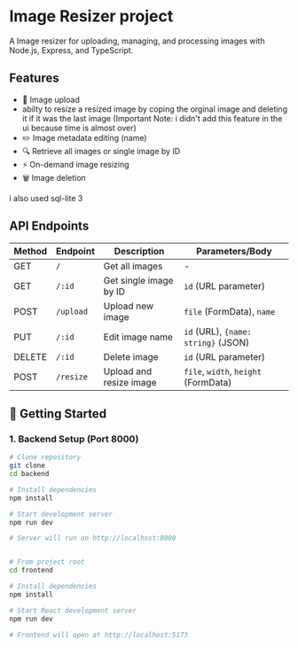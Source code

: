 
# Image Resizer project

A Image resizer  for uploading, managing, and processing images with Node.js, Express, and TypeScript.

## Features

- 📁 Image upload 
- abilty to resize a resized image by coping the orginal image and deleting it if it was the last image (Important Note: i didn't add this feature in the ui because time is almost over)
- ✏️ Image metadata editing (name)
- 🔍 Retrieve all images or single image by ID 
- ⚡ On-demand image resizing
- 🗑️ Image deletion

i also used sql-lite 3

## API Endpoints

| Method | Endpoint       | Description                          | Parameters/Body                     |
|--------|----------------|--------------------------------------|-------------------------------------|
| GET    | `/`            | Get all images                       | -                                   |
| GET    | `/:id`         | Get single image by ID               | `id` (URL parameter)               |
| POST   | `/upload`      | Upload new image                     | `file` (FormData), `name`          |
| PUT    | `/:id`         | Edit image name                      | `id` (URL), `{name: string}` (JSON)|
| DELETE | `/:id`         | Delete image                         | `id` (URL parameter)               |
| POST   | `/resize`      | Upload and resize image              | `file`, `width`, `height` (FormData)|



## 🚀 Getting Started


### 1. Backend Setup (Port 8000)
```bash
# Clone repository
git clone 
cd backend

# Install dependencies
npm install

# Start development server
npm run dev

# Server will run on http://localhost:8000


# From project root
cd frontend

# Install dependencies
npm install

# Start React development server
npm run dev

# Frontend will open at http://localhost:5173